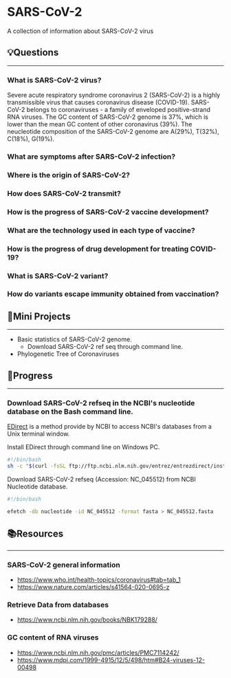 # SARS-CoV-2
A collection of information about SARS-CoV-2 virus

##  &#128161;Questions
--- 
###  What is SARS-CoV-2 virus?
Severe acute respiratory syndrome coronavirus 2 (SARS-CoV-2) is a highly transmissible virus that causes coronavirus disease (COVID-19). SARS-CoV-2 belongs to coronaviruses - a family of enveloped positive-strand RNA viruses. The GC content of SARS-CoV-2 genome is 37%, which is lower than the mean GC content of other coronavirus (39%). The neucleotide composition of the SARS-CoV-2 genome are A(29%), T(32%), C(18%), G(19%).


###  What are symptoms after SARS-CoV-2 infection?


###  Where is the origin of SARS-CoV-2?


###  How does SARS-CoV-2 transmit?

###  How is the progress of SARS-CoV-2 vaccine development?

###  What are the technology used in each type of vaccine?

###  How is the progress of drug development for treating COVID-19?

###  What is SARS-CoV-2 variant?

###  How do variants escape immunity obtained from vaccination?

## &#128214;Mini Projects
--- 
-   Basic statistics of SARS-CoV-2 genome.
    -   Download SARS-CoV-2 ref seq through command line.
-   Phylogenetic Tree of Coronaviruses

## &#128757;Progress
--- 
### Download SARS-CoV-2 refseq in the NCBI's nucleotide database on the Bash command line.
[EDirect](https://www.ncbi.nlm.nih.gov/books/NBK179288/) is a method provide by NCBI to access NCBI's databases from a Unix terminal window.  

Install EDirect through command line on Windows PC.  
```bash
#!/bin/bash
sh -c "$(curl -fsSL ftp://ftp.ncbi.nlm.nih.gov/entrez/entrezdirect/install-edirect.sh)"
```
Download SARS-CoV-2 refseq (Accession: NC_045512) from NCBI Nucleotide database.  
```bash
#!/bin/bash

efetch -db nucleotide -id NC_045512 -format fasta > NC_045512.fasta
```

## &#128218;Resources
--- 
### SARS-CoV-2 general information
-   https://www.who.int/health-topics/coronavirus#tab=tab_1 
-   https://www.nature.com/articles/s41564-020-0695-z 

### Retrieve Data from databases
-   https://www.ncbi.nlm.nih.gov/books/NBK179288/

### GC content of RNA viruses
-   https://www.ncbi.nlm.nih.gov/pmc/articles/PMC7114242/
-   https://www.mdpi.com/1999-4915/12/5/498/htm#B24-viruses-12-00498



